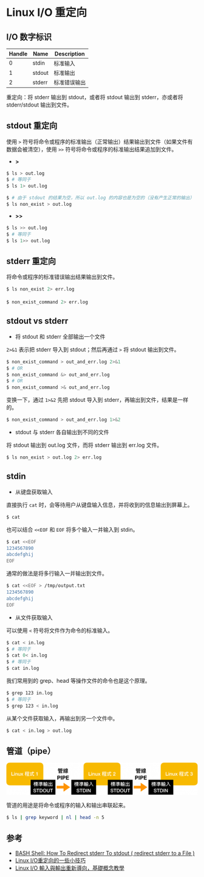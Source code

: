# Linux I/O 重定向

## I/O 数字标识

Handle | Name   | Description |
------ | ------ | ----------- |
0      | stdin  | 标准输入     |
1      | stdout | 标准输出     |
2      | stderr | 标准错误输出  |

重定向：将 stderr 输出到 stdout，或者将 stdout 输出到 stderr，亦或者将 stderr/stdout 输出到文件。


## stdout 重定向

使用 `>` 符号将命令或程序的标准输出（正常输出）结果输出到文件（如果文件有数据会被清空），使用 `>>` 符号将命令或程序的标准输出结果追加到文件。

* **>**

```bash
$ ls > out.log
$ # 等同于
$ ls 1> out.log
```

```bash
$ # 由于 stdout 的结果为空，所以 out.log 的内容也是为空的（没有产生正常的输出）
$ ls non_exist > out.log
```

* **>>**

```bash
$ ls >> out.log
$ # 等同于
$ ls 1>> out.log
```


## stderr 重定向

将命令或程序的标准错误输出结果输出到文件。

```bash
$ ls non_exist 2> err.log

$ non_exist_command 2> err.log
```


## stdout vs stderr

* 将 stdout 和 stderr 全部输出一个文件

`2>&1` 表示把 stderr 导入到 stdout；然后再通过 `>` 将 stdout 输出到文件。

```bash
$ non_exist_command > out_and_err.log 2>&1
$ # OR
$ non_exist_command &> out_and_err.log
$ # OR
$ non_exist_command >& out_and_err.log
```

变换一下，通过 `1>&2` 先把 stdout 导入到 stderr，再输出到文件，结果是一样的。

```bash
$ non_exist_command > out_and_err.log 1>&2
```

* stdout 与 stderr 各自输出到不同的文件

将 stdout 输出到 out.log 文件，而将 stderr 输出到 err.log 文件。

```bash
$ ls non_exist > out.log 2> err.log
```


## stdin

* 从键盘获取输入

直接执行 `cat` 时，会等待用户从键盘输入信息，并将收到的信息输出到屏幕上。

```bash
$ cat
```

也可以结合 `<<EOF` 和 `EOF` 将多个输入一并输入到 stdin。

```bash
$ cat <<EOF
1234567890
abcdefghij
EOF
```

通常的做法是将多行输入一并输出到文件。

```bash
$ cat <<EOF > /tmp/output.txt
1234567890
abcdefghij
EOF
```

* 从文件获取输入

可以使用 `<` 符号将文件作为命令的标准输入。

```bash
$ cat < in.log
$ # 等同于
$ cat 0< in.log
$ # 等同于
$ cat in.log
```

我们常用到的 grep、head 等操作文件的命令也是这个原理。

```bash
$ grep 123 in.log
$ # 等同于
$ grep 123 < in.log
```

从某个文件获取输入，再输出到另一个文件中。

```bash
$ cat < in.log > out.log
```

## 管道（pipe）

![Linux Pipe](./img/linux-pipe.png)

管道的用途是将命令或程序的输入和输出串联起来。

```bash
$ ls | grep keyword | nl | head -n 5
```


## 参考

* [BASH Shell: How To Redirect stderr To stdout ( redirect stderr to a File )](https://www.cyberciti.biz/faq/redirecting-stderr-to-stdout/)
* [Linux I/O重定向的一些小技巧](https://www.ibm.com/developerworks/cn/linux/l-iotips/index.html)
* [Linux I/O 輸入與輸出重新導向，基礎概念教學](https://blog.gtwang.org/linux/linux-io-input-output-redirection-operators/)
